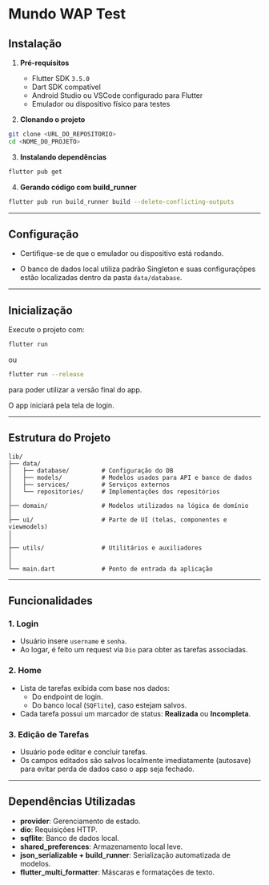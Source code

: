 # Mundo WAP Test

## Instalação

1. **Pré-requisitos**
   - Flutter SDK `3.5.0`
   - Dart SDK compatível
   - Android Studio ou VSCode configurado para Flutter
   - Emulador ou dispositivo físico para testes

2. **Clonando o projeto**
```bash
git clone <URL_DO_REPOSITORIO>
cd <NOME_DO_PROJETO>
```

3. **Instalando dependências**
```bash
flutter pub get
```

4. **Gerando código com build_runner**
```bash
flutter pub run build_runner build --delete-conflicting-outputs
```

---

## Configuração

- Certifique-se de que o emulador ou dispositivo está rodando.

- O banco de dados local utiliza padrão Singleton e suas configuraçõpes estão localizadas dentro da pasta `data/database`.

---

## Inicialização

Execute o projeto com:

```bash
flutter run
```

ou 

```bash
flutter run --release
```

para poder utilizar a versão final do app.

O app iniciará pela tela de login.

---

## Estrutura do Projeto

```
lib/
├── data/
│   ├── database/         # Configuração do DB
│   ├── models/           # Modelos usados para API e banco de dados 
│   ├── services/         # Serviços externos 
│   └── repositories/     # Implementações dos repositórios
│
├── domain/               # Modelos utilizados na lógica de domínio
│
├── ui/                   # Parte de UI (telas, componentes e viewmodels)
│
│
├── utils/                # Utilitários e auxiliadores
│
│
└── main.dart             # Ponto de entrada da aplicação
```

---

## Funcionalidades

### 1. **Login**
- Usuário insere `username` e `senha`.
- Ao logar, é feito um request via `Dio` para obter as tarefas associadas.

### 2. **Home**
- Lista de tarefas exibida com base nos dados:
  - Do endpoint de login.
  - Do banco local (`SQFlite`), caso estejam salvos.
- Cada tarefa possui um marcador de status: **Realizada** ou **Incompleta**.

### 3. **Edição de Tarefas**
- Usuário pode editar e concluir tarefas.
- Os campos editados são salvos localmente imediatamente (autosave) para evitar perda de dados caso o app seja fechado.

---

## Dependências Utilizadas

- **provider**: Gerenciamento de estado.
- **dio**: Requisições HTTP.
- **sqflite**: Banco de dados local.
- **shared_preferences**: Armazenamento local leve.
- **json_serializable + build_runner**: Serialização automatizada de modelos.
- **flutter_multi_formatter**: Máscaras e formatações de texto.
